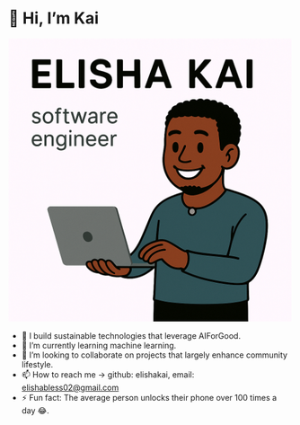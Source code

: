 # 👋 Hi, I’m Kai

![software engineer](SE.png)

- 👀 I build sustainable technologies that leverage AIForGood.
- 🌱 I’m currently learning machine learning.
- 💞️ I’m looking to collaborate on projects that largely enhance community lifestyle.
- 📫 How to reach me -> github: elishakai, email: <elishabless02@gmail.com>
- ⚡ Fun fact: The average person unlocks their phone over 100 times a day 😂.

<!---
elishakai/elishakai is a ✨ special ✨ repository because its `README.md` (this file) appears on your GitHub profile.
You can click the Preview link to take a look at your changes.
--->

